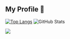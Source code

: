 ## My Profile 🤗

<!-- ![Visitors](https://visitor-badge.glitch.me/badge?page_id=SEKI-YUTA&left_color=gray&right_color=blue) -->


[![Top Langs](https://github-readme-stats.vercel.app/api/top-langs/?username=SEKI-YUTA&layout=donut&langs_count=8&theme=react&hide=html,tex,CMake,C++)](https://github.com/anuraghazra/github-readme-stats)
![GitHub Stats](https://github-readme-stats.vercel.app/api?username=SEKI-YUTA&show_icons=true&theme=react)

![](https://github-profile-summary-cards.vercel.app/api/cards/profile-details?username=SEKI-YUTA&theme=react)


<!--
**SEKI-YUTA/SEKI-YUTA** is a ✨ _special_ ✨ repository because its `README.md` (this file) appears on your GitHub profile.

Here are some ideas to get you started:

- 🔭 I’m currently working on ...
- 🌱 I’m currently learning ...
- 👯 I’m looking to collaborate on ...
- 🤔 I’m looking for help with ...
- 💬 Ask me about ...
- 📫 How to reach me: ...
- 😄 Pronouns: ...
- ⚡ Fun fact: ...
-->

